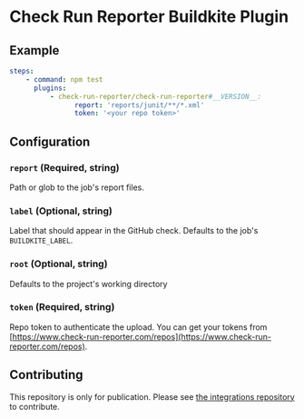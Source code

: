 # Check Run Reporter Buildkite Plugin

## Example

```yml
steps:
    - command: npm test
      plugins:
          - check-run-reporter/check-run-reporter#__VERSION__:
                report: 'reports/junit/**/*.xml'
                token: '<your repo token>'
```

## Configuration

### `report` (Required, string)

Path or glob to the job's report files.

### `label` (Optional, string)

Label that should appear in the GitHub check. Defaults to the job's
`BUILDKITE_LABEL`.

### `root` (Optional, string)

Defaults to the project's working directory

### `token` (Required, string)

Repo token to authenticate the upload. You can get your tokens from
[https://www.check-run-reporter.com/repos](https://www.check-run-reporter.com/repos).

## Contributing

This repository is only for publication. Please see
[the integrations repository](https://github.com/check-run-reporter/integrations)
to contribute.
